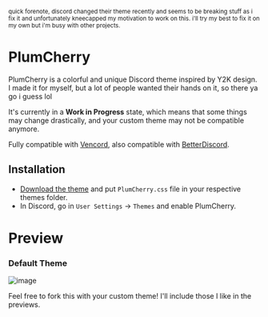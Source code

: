 <sub>quick forenote, discord changed their theme recently and seems to be breaking stuff as i fix it and unfortunately kneecapped my motivation to work on this. i'll try my best to fix it on my own but i'm busy with other projects.</sub>

# **PlumCherry**
PlumCherry is a colorful and unique Discord theme inspired by Y2K design. I made it for myself, but a lot of people wanted their hands on it, so there ya go i guess lol

It's currently in a **Work in Progress** state, which means that some things may change drastically, and your custom theme may not be compatible anymore.

Fully compatible with [Vencord](https://vencord.dev/), also compatible with [BetterDiscord](https://betterdiscord.app/).

## Installation
- [Download the theme](https://github.com/CerryTsuki/PlumCherry/releases) and put `PlumCherry.css` file in your respective themes folder.
- In Discord, go in `User Settings` -> `Themes` and enable PlumCherry.

# Preview
### Default Theme
![image](https://github.com/CerryTsuki/PlumCherry/assets/169320470/8d406541-b3ca-42dc-9ffd-b216e778335a)

Feel free to fork this with your custom theme! I'll include those I like in the previews.
